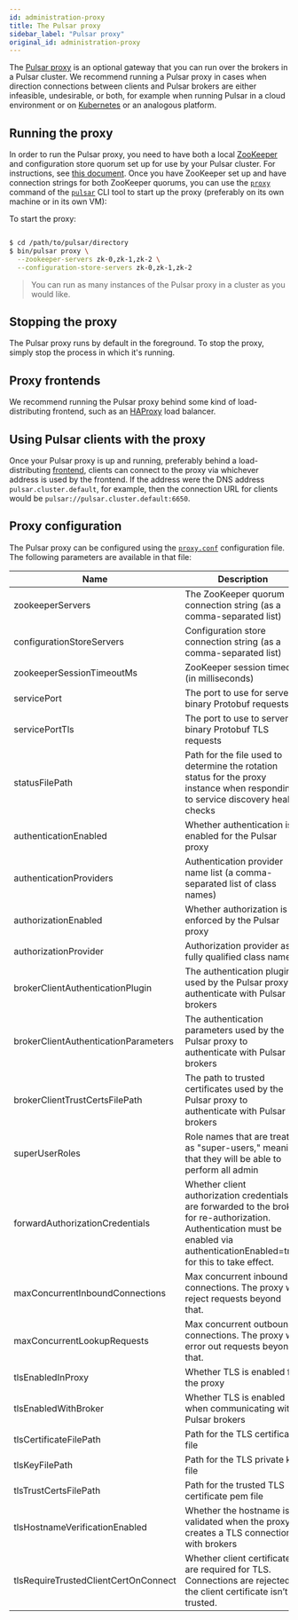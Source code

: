 ```yaml
---
id: administration-proxy
title: The Pulsar proxy
sidebar_label: "Pulsar proxy"
original_id: administration-proxy
---
```


The [Pulsar proxy](concepts-architecture-overview.md#pulsar-proxy) is an optional gateway that you can run over the brokers in a Pulsar cluster. We recommend running a Pulsar proxy in cases when direction connections between clients and Pulsar brokers are either infeasible, undesirable, or both, for example when running Pulsar in a cloud environment or on [Kubernetes](https://kubernetes.io) or an analogous platform.

## Running the proxy

In order to run the Pulsar proxy, you need to have both a local [ZooKeeper](https://zookeeper.apache.org) and configuration store quorum set up for use by your Pulsar cluster. For instructions, see [this document](deploy-bare-metal). Once you have ZooKeeper set up and have connection strings for both ZooKeeper quorums, you can use the [`proxy`](reference-cli-tools.md#pulsar-proxy) command of the [`pulsar`](reference-cli-tools.md#pulsar) CLI tool to start up the proxy (preferably on its own machine or in its own VM):

To start the proxy:

```bash

$ cd /path/to/pulsar/directory
$ bin/pulsar proxy \
  --zookeeper-servers zk-0,zk-1,zk-2 \
  --configuration-store-servers zk-0,zk-1,zk-2

```

> You can run as many instances of the Pulsar proxy in a cluster as you would like.


## Stopping the proxy

The Pulsar proxy runs by default in the foreground. To stop the proxy, simply stop the process in which it's running.

## Proxy frontends

We recommend running the Pulsar proxy behind some kind of load-distributing frontend, such as an [HAProxy](https://www.digitalocean.com/community/tutorials/an-introduction-to-haproxy-and-load-balancing-concepts) load balancer.

## Using Pulsar clients with the proxy

Once your Pulsar proxy is up and running, preferably behind a load-distributing [frontend](#proxy-frontends), clients can connect to the proxy via whichever address is used by the frontend. If the address were the DNS address `pulsar.cluster.default`, for example, then the connection URL for clients would be `pulsar://pulsar.cluster.default:6650`.

## Proxy configuration

The Pulsar proxy can be configured using the [`proxy.conf`](reference-configuration.md#proxy) configuration file. The following parameters are available in that file:

|Name|Description|Default|
|---|---|---|
|zookeeperServers|  The ZooKeeper quorum connection string (as a comma-separated list)  ||
|configurationStoreServers| Configuration store connection string (as a comma-separated list) ||
|zookeeperSessionTimeoutMs| ZooKeeper session timeout (in milliseconds) |30000|
|servicePort| The port to use for server binary Protobuf requests |6650|
|servicePortTls|  The port to use to server binary Protobuf TLS requests  |6651|
|statusFilePath | Path for the file used to determine the rotation status for the proxy instance when responding to service discovery health checks ||
|authenticationEnabled| Whether authentication is enabled for the Pulsar proxy  |false|
|authenticationProviders| Authentication provider name list (a comma-separated list of class names) ||
|authorizationEnabled|  Whether authorization is enforced by the Pulsar proxy |false|
|authorizationProvider| Authorization provider as a fully qualified class name  |org.apache.pulsar.broker.authorization.PulsarAuthorizationProvider|
|brokerClientAuthenticationPlugin|  The authentication plugin used by the Pulsar proxy to authenticate with Pulsar brokers  ||
|brokerClientAuthenticationParameters|  The authentication parameters used by the Pulsar proxy to authenticate with Pulsar brokers  ||
|brokerClientTrustCertsFilePath|  The path to trusted certificates used by the Pulsar proxy to authenticate with Pulsar brokers ||
|superUserRoles|  Role names that are treated as "super-users," meaning that they will be able to perform all admin ||
|forwardAuthorizationCredentials| Whether client authorization credentials are forwarded to the broker for re-authorization. Authentication must be enabled via authenticationEnabled=true for this to take effect.  |false|
|maxConcurrentInboundConnections| Max concurrent inbound connections. The proxy will reject requests beyond that. |10000|
|maxConcurrentLookupRequests| Max concurrent outbound connections. The proxy will error out requests beyond that. |50000|
|tlsEnabledInProxy| Whether TLS is enabled for the proxy  |false|
|tlsEnabledWithBroker|  Whether TLS is enabled when communicating with Pulsar brokers |false|
|tlsCertificateFilePath|  Path for the TLS certificate file ||
|tlsKeyFilePath|  Path for the TLS private key file ||
|tlsTrustCertsFilePath| Path for the trusted TLS certificate pem file ||
|tlsHostnameVerificationEnabled|  Whether the hostname is validated when the proxy creates a TLS connection with brokers  |false|
|tlsRequireTrustedClientCertOnConnect|  Whether client certificates are required for TLS. Connections are rejected if the client certificate isn’t trusted. |false|
